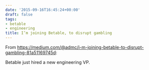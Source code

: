 ```yaml
---
date: '2015-09-16T16:45:24+00:00'
draft: false
tags:
- betable
- engineering
title: I’m joining Betable, to disrupt gambling
---
```


From https://medium.com/@admc/i-m-joining-betable-to-disrupt-gambling-81a51169745d:

Betable just hired a new engineering VP.

